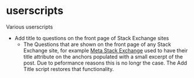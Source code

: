# userscripts

Various userscripts

- Add title to questions on the front page of Stack Exchange sites
  - The Questions that are shown on the front page of any Stack Exchange site, for example [Meta Stack Exchange](https://meta.stackexchange.com/) used to have their title attribute on the anchors populated with a small excerpt of the post. Due to peformance reasons this is no longr the case. The Add Title script restores that functionality. 
